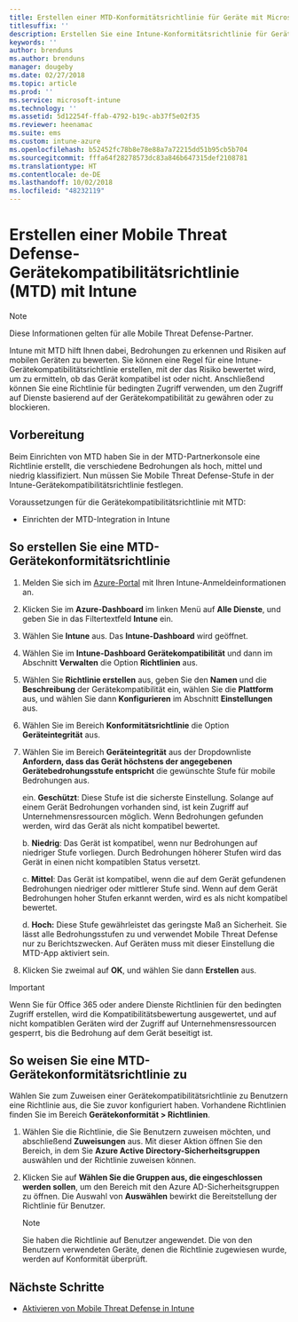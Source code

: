```yaml
---
title: Erstellen einer MTD-Konformitätsrichtlinie für Geräte mit Microsoft Intune
titlesuffix: ''
description: Erstellen Sie eine Intune-Konformitätsrichtlinie für Geräte, die die Bedrohungsstufen Ihres MTD-Partners verwendet, um zu ermitteln, ob ein mobiles Gerät auf Unternehmensressourcen zugreifen darf.
keywords: ''
author: brenduns
ms.author: brenduns
manager: dougeby
ms.date: 02/27/2018
ms.topic: article
ms.prod: ''
ms.service: microsoft-intune
ms.technology: ''
ms.assetid: 5d12254f-ffab-4792-b19c-ab37f5e02f35
ms.reviewer: heenamac
ms.suite: ems
ms.custom: intune-azure
ms.openlocfilehash: b52452fc78b8e78e88a7a72215dd51b95cb5b704
ms.sourcegitcommit: fffa64f28278573dc83a846b647315def2108781
ms.translationtype: HT
ms.contentlocale: de-DE
ms.lasthandoff: 10/02/2018
ms.locfileid: "48232119"
---
```

# <a name="create-mobile-threat-defense-mtd-device-compliance-policy-with-intune"></a>Erstellen einer Mobile Threat Defense-Gerätekompatibilitätsrichtlinie (MTD) mit Intune

> [!NOTE] 
> Diese Informationen gelten für alle Mobile Threat Defense-Partner.

Intune mit MTD hilft Ihnen dabei, Bedrohungen zu erkennen und Risiken auf mobilen Geräten zu bewerten. Sie können eine Regel für eine Intune-Gerätekompatibilitätsrichtlinie erstellen, mit der das Risiko bewertet wird, um zu ermitteln, ob das Gerät kompatibel ist oder nicht. Anschließend können Sie eine Richtlinie für bedingten Zugriff verwenden, um den Zugriff auf Dienste basierend auf der Gerätekompatibilität zu gewähren oder zu blockieren.

## <a name="before-you-begin"></a>Vorbereitung

Beim Einrichten von MTD haben Sie in der MTD-Partnerkonsole eine Richtlinie erstellt, die verschiedene Bedrohungen als hoch, mittel und niedrig klassifiziert. Nun müssen Sie Mobile Threat Defense-Stufe in der Intune-Gerätekompatibilitätsrichtlinie festlegen.

Voraussetzungen für die Gerätekompatibilitätsrichtlinie mit MTD:

-   Einrichten der MTD-Integration in Intune

## <a name="to-create-an-mtd-device-compliance-policy"></a>So erstellen Sie eine MTD-Gerätekonformitätsrichtlinie

1.  Melden Sie sich im [Azure-Portal](https://portal.azure.com/) mit Ihren Intune-Anmeldeinformationen an.

2.  Klicken Sie im **Azure-Dashboard** im linken Menü auf **Alle Dienste**, und geben Sie in das Filtertextfeld **Intune** ein.

3.  Wählen Sie **Intune** aus. Das **Intune-Dashboard** wird geöffnet.

4. Wählen Sie im **Intune-Dashboard** **Gerätekompatibilität** und dann im Abschnitt **Verwalten** die Option **Richtlinien** aus.

5.  Wählen Sie **Richtlinie erstellen** aus, geben Sie den **Namen** und die **Beschreibung** der Gerätekompatibilität ein, wählen Sie die **Plattform** aus, und wählen Sie dann **Konfigurieren** im Abschnitt **Einstellungen** aus.

6.  Wählen Sie im Bereich **Konformitätsrichtlinie** die Option **Geräteintegrität** aus.

7.  Wählen Sie im Bereich **Geräteintegrität** aus der Dropdownliste **Anfordern, dass das Gerät höchstens der angegebenen Gerätebedrohungsstufe entspricht** die gewünschte Stufe für mobile Bedrohungen aus.

    ein.  **Geschützt**: Diese Stufe ist die sicherste Einstellung. Solange auf einem Gerät Bedrohungen vorhanden sind, ist kein Zugriff auf Unternehmensressourcen möglich. Wenn Bedrohungen gefunden werden, wird das Gerät als nicht kompatibel bewertet.

    b.  **Niedrig**: Das Gerät ist kompatibel, wenn nur Bedrohungen auf niedriger Stufe vorliegen. Durch Bedrohungen höherer Stufen wird das Gerät in einen nicht kompatiblen Status versetzt.

    c.  **Mittel**: Das Gerät ist kompatibel, wenn die auf dem Gerät gefundenen Bedrohungen niedriger oder mittlerer Stufe sind. Wenn auf dem Gerät Bedrohungen hoher Stufen erkannt werden, wird es als nicht kompatibel bewertet.

    d.  **Hoch:** Diese Stufe gewährleistet das geringste Maß an Sicherheit. Sie lässt alle Bedrohungsstufen zu und verwendet Mobile Threat Defense nur zu Berichtszwecken. Auf Geräten muss mit dieser Einstellung die MTD-App aktiviert sein.

8.  Klicken Sie zweimal auf **OK**, und wählen Sie dann **Erstellen** aus.

> [!IMPORTANT]
> Wenn Sie für Office 365 oder andere Dienste Richtlinien für den bedingten Zugriff erstellen, wird die Kompatibilitätsbewertung ausgewertet, und auf nicht kompatiblen Geräten wird der Zugriff auf Unternehmensressourcen gesperrt, bis die Bedrohung auf dem Gerät beseitigt ist.

## <a name="to-assign-an-mtd-device-compliance-policy"></a>So weisen Sie eine MTD-Gerätekonformitätsrichtlinie zu

Wählen Sie zum Zuweisen einer Gerätekompatibilitätsrichtlinie zu Benutzern eine Richtlinie aus, die Sie zuvor konfiguriert haben. Vorhandene Richtlinien finden Sie im Bereich **Gerätekonformität > Richtlinien**.

1. Wählen Sie die Richtlinie, die Sie Benutzern zuweisen möchten, und abschließend **Zuweisungen** aus. Mit dieser Aktion öffnen Sie den Bereich, in dem Sie **Azure Active Directory-Sicherheitsgruppen** auswählen und der Richtlinie zuweisen können.

2. Klicken Sie auf **Wählen Sie die Gruppen aus, die eingeschlossen werden sollen**, um den Bereich mit den Azure AD-Sicherheitsgruppen zu öffnen.  Die Auswahl von **Auswählen** bewirkt die Bereitstellung der Richtlinie für Benutzer.

    > [!NOTE] 
    > Sie haben die Richtlinie auf Benutzer angewendet. Die von den Benutzern verwendeten Geräte, denen die Richtlinie zugewiesen wurde, werden auf Konformität überprüft.

## <a name="next-steps"></a>Nächste Schritte

- [Aktivieren von Mobile Threat Defense in Intune](mtd-connector-enable.md)